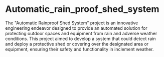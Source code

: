 # Automatic_rain_proof_shed_system
The "Automatic Rainproof Shed System" project is an innovative engineering endeavor designed to provide an automated solution for protecting outdoor spaces and equipment from rain and adverse weather conditions. This project aimed to develop a system that could detect rain and deploy a protective shed or covering over the designated area or equipment, ensuring their safety and functionality in inclement weather.
